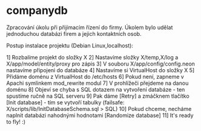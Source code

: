 companydb
=========
Zpracování úkolu při přijímacím řízení do firmy. Úkolem bylo udělat jednoduchou databázi firem a jejich kontaktních osob.

Postup instalace projektu (Debian Linux,localhost):

1] Rozbalíme projekt do složky X
2] Nastavíme složky X/temp,X/log a X/app/model/entity/proxy pro zápis
3] V souboru X/app/config/config.neon nastavíme připojeni do databáze
4] Nastavíme si VirtualHost do složky X
5] Přidáme doménu z VirtualHost do /etc/hosts
6] Pokud není, zapneme v Apachi symlinkem mod_rewrite modul
7] V prohlížeči přejdeme na danou doménu
8] Objeví se chyba s SQL dotazem na vytvoření databáze - ten spustíme ručně na SQL serveru
9] Pak dáme [Retry] a zmáčknem tlačítko [Init database] - tím se vytvoří tabulky (failsafe: X/scripts/lib/InitDatabaseSchema.sql > SQL)
10] Pokud chceme, necháme naplnit databázi nahodnými hodnotami [Randomize database]
11] It's ready to fly! :)
